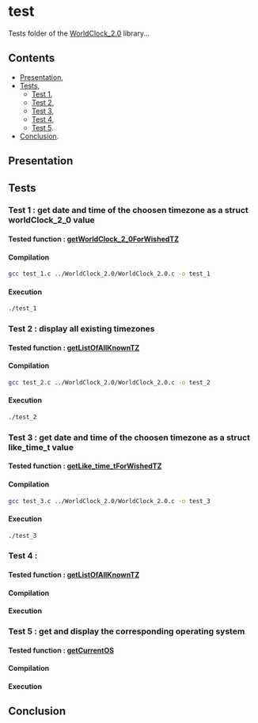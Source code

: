 # test

Tests folder of the [WorldClock_2.0](https://github.com/Vicken-Ghoubiguian/WorldClock_2.0) library...

## Contents

* [Presentation](#presentation),
* [Tests](#tests),
    * [Test 1](#test_1),
    * [Test 2](#test_2),
    * [Test 3](#test_3),
    * [Test 4](#test_4),
    * [Test 5](#test_5).
* [Conclusion](#conclusion).

<a name="presentation"></a>
## Presentation

<a name="tests"></a>
## Tests

<a name="test_1"></a>
### Test 1 : get date and time of the choosen timezone as a struct worldClock_2_0 value

#### Tested function : [getWorldClock_2_0ForWishedTZ]()

#### Compilation

```bash
gcc test_1.c ../WorldClock_2.0/WorldClock_2.0.c -o test_1
```

#### Execution

```bash
./test_1
```

<a name="test_2"></a>
### Test 2 : display all existing timezones

#### Tested function : [getListOfAllKnownTZ]()

#### Compilation

```bash
gcc test_2.c ../WorldClock_2.0/WorldClock_2.0.c -o test_2
```

#### Execution

```bash
./test_2
```

<a name="test_3"></a>
### Test 3 : get date and time of the choosen timezone as a struct like_time_t value

#### Tested function : [getLike_time_tForWishedTZ]()

#### Compilation

```bash
gcc test_3.c ../WorldClock_2.0/WorldClock_2.0.c -o test_3
```

#### Execution

```bash
./test_3
```

<a name="test_4"></a>
### Test 4 :

#### Tested function : [getListOfAllKnownTZ]()

#### Compilation

#### Execution

<a name="test_5"></a>
### Test 5 : get and display the corresponding operating system

#### Tested function : [getCurrentOS]()

#### Compilation

#### Execution

<a name="conclusion"></a>
## Conclusion